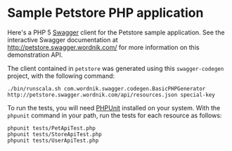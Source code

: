 # Sample Petstore PHP application

Here's a PHP 5 [Swagger](http://swagger.wordnik.com/) client for the Petstore
sample application. See the interactive Swagger documentation at
http://petstore.swagger.wordnik.com/ for more information on this
demonstration API.

The client contained in ```petstore``` was generated using this
```swagger-codegen``` project, with the following command:

    ./bin/runscala.sh com.wordnik.swagger.codegen.BasicPHPGenerator http://petstore.swagger.wordnik.com/api/resources.json special-key

To run the tests, you will need
[PHPUnit](https://github.com/sebastianbergmann/phpunit) installed on your
system. With the ```phpunit``` command in your path, run the tests for each
resource as follows:

    phpunit tests/PetApiTest.php
    phpunit tests/StoreApiTest.php
    phpunit tests/UserApiTest.php